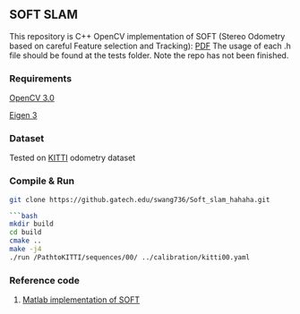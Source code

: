 ## SOFT SLAM

This repository is C++ OpenCV implementation of SOFT (Stereo Odometry based on careful Feature selection and Tracking): [PDF](https://lamor.fer.hr/images/50020776/Cvisic2017.pdf)
The usage of each .h file should be found at the tests folder.
Note the repo has not been finished.

### Requirements
[OpenCV 3.0](https://opencv.org/)

[Eigen 3](https://eigen.tuxfamily.org/dox/GettingStarted.html)

### Dataset
Tested on [KITTI](http://www.cvlibs.net/datasets/kitti/eval_odometry.php) odometry dataset

### Compile & Run
```bash
git clone https://github.gatech.edu/swang736/Soft_slam_hahaha.git

```bash
mkdir build
cd build
cmake ..
make -j4
./run /PathtoKITTI/sequences/00/ ../calibration/kitti00.yaml
```
### Reference code

1. [Matlab implementation of SOFT](https://github.com/Mayankm96/Stereo-Odometry-SOFT/blob/master/README.md)
